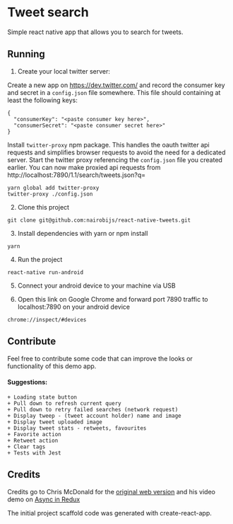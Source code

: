 # Tweet search

Simple react native app that allows you to search for tweets.

## Running


1. Create your local twitter server:

Create a new app on https://dev.twitter.com/ and record the consumer key and secret in a `config.json` file somewhere.
This file should containing at least the following keys:

```
{
  "consumerKey": "<paste consumer key here>",
  "consumerSecret": "<paste consumer secret here>"
}
```

Install `twitter-proxy` npm package. This handles the oauth twitter api requests and simplifies browser requests to avoid the need for a dedicated server.
Start the twitter proxy referencing the `config.json` file you created earlier. You can now make proxied api requests from http://localhost:7890/1.1/search/tweets.json?q=<your query here>

```
yarn global add twitter-proxy
twitter-proxy ./config.json
```

2. Clone this project
```
git clone git@github.com:nairobijs/react-native-tweets.git
```

3. Install dependencies with yarn or npm install
```
yarn
```

4. Run the project
```
react-native run-android
```

5. Connect your android device to your machine via USB

6. Open this link on Google Chrome and forward port 7890 traffic to localhost:7890 on your android device

```
chrome://inspect/#devices
```


## Contribute


Feel free to contribute some code that can improve the looks or functionality of this demo app.
#### Suggestions:
```
+ Loading state button
+ Pull down to refresh current query
+ Pull down to retry failed searches (network request)
+ Display tweep - (tweet account holder) name and image
+ Display tweet uploaded image
+ Display tweet stats - retweets, favourites
+ Favorite action
+ Retweet action
+ Clear tags
+ Tests with Jest
```

## Credits

Credits go to Chris McDonald for the [original web version](https://github.com/chrismcband/tweet-search) and his video demo on [Async in Redux](https://www.youtube.com/watch?v=9UZla3uIo3A)


The initial project scaffold code was generated with create-react-app.

